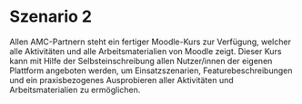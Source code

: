 
# Szenario 2

Allen AMC-Partnern steht ein fertiger Moodle-Kurs zur Verfügung, welcher alle Aktivitäten und alle Arbeitsmaterialien von Moodle zeigt. Dieser Kurs kann mit Hilfe der Selbsteinschreibung allen Nutzer/innen der eigenen Plattform angeboten werden, um Einsatzszenarien, Featurebeschreibungen und ein praxisbezogenes Ausprobieren aller Aktivitäten und Arbeitsmaterialien zu ermöglichen.